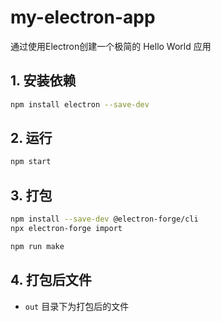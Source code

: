 # my-electron-app
通过使用Electron创建一个极简的 Hello World 应用


## 1. 安装依赖

```bash
npm install electron --save-dev
```

## 2. 运行

```bash
npm start
```

## 3. 打包

```bash
npm install --save-dev @electron-forge/cli
npx electron-forge import 

npm run make
```

## 4. 打包后文件

- `out` 目录下为打包后的文件
